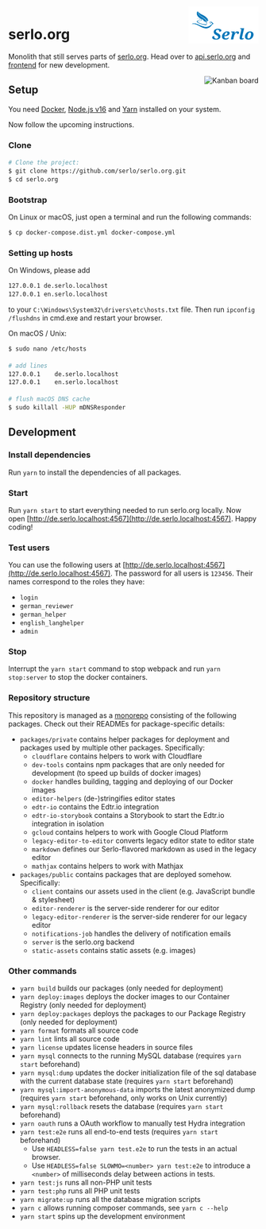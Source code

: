 <img src="https://raw.githubusercontent.com/serlo/frontend/staging/public/_assets/img/serlo-logo-gh.svg" alt="Serlo Logo" title="Serlo" align="right" height="75" />

# serlo.org

Monolith that still serves parts of [serlo.org](https://serlo.org). Head over to [api.serlo.org](https://github.com/serlo/api.serlo.org) and [frontend](https://github.com/serlo/frontend) for new development.

<a href="https://github.com/orgs/serlo/projects/1"><img align="right" src="https://img.shields.io/badge/Kanban-board-brightgreen.svg" alt="Kanban board"></a>

## Setup

You need [Docker](https://docs.docker.com/engine/installation/), [Node.js v16](https://nodejs.org) and [Yarn](https://yarnpkg.com) installed on your system.

Now follow the upcoming instructions.

### Clone

```sh
# Clone the project:
$ git clone https://github.com/serlo/serlo.org.git
$ cd serlo.org
```

### Bootstrap

On Linux or macOS, just open a terminal and run the following commands:

```sh
$ cp docker-compose.dist.yml docker-compose.yml
```

### Setting up hosts

On Windows, please add

```sh
127.0.0.1 de.serlo.localhost
127.0.0.1 en.serlo.localhost
```

to your `C:\Windows\System32\drivers\etc\hosts.txt` file. Then run `ipconfig /flushdns` in cmd.exe and
restart your browser.

On macOS / Unix:

```sh
$ sudo nano /etc/hosts

# add lines
127.0.0.1    de.serlo.localhost
127.0.0.1    en.serlo.localhost

# flush macOS DNS cache
$ sudo killall -HUP mDNSResponder
```

## Development

### Install dependencies

Run `yarn` to install the dependencies of all packages.

### Start

Run `yarn start` to start everything needed to run serlo.org locally.
Now open [http://de.serlo.localhost:4567](http://de.serlo.localhost:4567). Happy coding!

### Test users

You can use the following users at [http://de.serlo.localhost:4567](http://de.serlo.localhost:4567).
The password for all users is `123456`.
Their names correspond to the roles they have:

- `login`
- `german_reviewer`
- `german_helper`
- `english_langhelper`
- `admin`

### Stop

Interrupt the `yarn start` command to stop webpack and run `yarn stop:server` to stop the docker containers.

### Repository structure

This repository is managed as a [monorepo](https://github.com/babel/babel/blob/master/doc/design/monorepo.md) consisting
of the following packages. Check out their READMEs for package-specific details:

- `packages/private` contains helper packages for deployment and packages used by multiple other packages. Specifically:
  - `cloudflare` contains helpers to work with Cloudflare
  - `dev-tools` contains npm packages that are only needed for development (to speed up builds of docker images)
  - `docker` handles building, tagging and deploying of our Docker images
  - `editor-helpers` (de-)stringifies editor states
  - `edtr-io` contains the Edtr.io integration
  - `edtr-io-storybook` contains a Storybook to start the Edtr.io integration in isolation
  - `gcloud` contains helpers to work with Google Cloud Platform
  - `legacy-editor-to-editor` converts legacy editor state to editor state
  - `markdown` defines our Serlo-flavored markdown as used in the legacy editor
  - `mathjax` contains helpers to work with Mathjax
- `packages/public` contains packages that are deployed somehow. Specifically:
  - `client` contains our assets used in the client (e.g. JavaScript bundle & stylesheet)
  - `editor-renderer` is the server-side renderer for our editor
  - `legacy-editor-renderer` is the server-side renderer for our legacy editor
  - `notifications-job` handles the delivery of notification emails
  - `server` is the serlo.org backend
  - `static-assets` contains static assets (e.g. images)

### Other commands

- `yarn build` builds our packages (only needed for deployment)
- `yarn deploy:images` deploys the docker images to our Container Registry (only needed for deployment)
- `yarn deploy:packages` deploys the packages to our Package Registry (only needed for deployment)
- `yarn format` formats all source code
- `yarn lint` lints all source code
- `yarn license` updates license headers in source files
- `yarn mysql` connects to the running MySQL database (requires `yarn start` beforehand)
- `yarn mysql:dump` updates the docker initialization file of the sql database with the current database state (requires `yarn start` beforehand)
- `yarn mysql:import-anonymous-data` imports the latest anonymized dump (requires `yarn start` beforehand, only works on Unix currently)
- `yarn mysql:rollback` resets the database (requires `yarn start` beforehand)
- `yarn oauth` runs a OAuth workflow to manually test Hydra integration
- `yarn test:e2e` runs all end-to-end tests (requires `yarn start` beforehand)
  - Use `HEADLESS=false yarn test.e2e` to run the tests in an actual browser.
  - Use `HEADLESS=false SLOWMO=<number> yarn test:e2e` to introduce a `<number>` of milliseconds delay between actions in tests.
- `yarn test:js` runs all non-PHP unit tests
- `yarn test:php` runs all PHP unit tests
- `yarn migrate:up` runs all the database migration scripts
- `yarn c` allows running composer commands, see `yarn c --help`
- `yarn start` spins up the development environment

